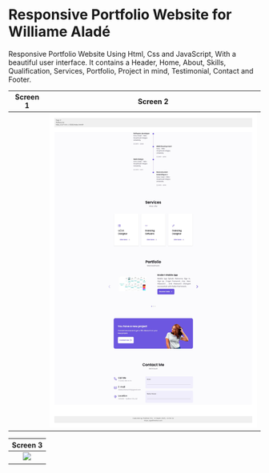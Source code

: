 # Responsive Portfolio Website for Williame Aladé
Responsive Portfolio Website Using Html, Css and JavaScript, With a beautiful user interface. It contains a Header, Home, About, Skills, Qualification, Services, Portfolio, Project in mind, Testimonial, Contact and Footer.

Screen 1             |  Screen 2
:-------------------------:|:-------------------------:
<img src="imgReadme_1.jpg" alt="" width="425"/>  |  <img src="imgReadme_2.jpg" alt="" width="425"/>

Screen 3                   | 
:-------------------------:|
<img src="imgReadme_1.jpg"  width="425"/>   | 